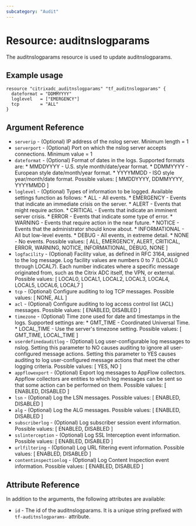 ```yaml
---
subcategory: "Audit"
---
```


# Resource: auditnslogparams

The auditnslogparams resource is used to update auditnslogparams.


## Example usage

```hcl
resource "citrixadc_auditnslogparams" "tf_auditnslogparams" {
  dateformat = "DDMMYYYY"
  loglevel   = ["EMERGENCY"]
  tcp        = "ALL"
}
```


## Argument Reference

* `serverip` - (Optional) IP address of the nslog server. Minimum length =  1
* `serverport` - (Optional) Port on which the nslog server accepts connections. Minimum value =  1
* `dateformat` - (Optional) Format of dates in the logs. Supported formats are: * MMDDYYYY - U.S. style month/date/year format. * DDMMYYYY - European style date/month/year format. * YYYYMMDD - ISO style year/month/date format. Possible values: [ MMDDYYYY, DDMMYYYY, YYYYMMDD ]
* `loglevel` - (Optional) Types of information to be logged. Available settings function as follows: * ALL - All events. * EMERGENCY - Events that indicate an immediate crisis on the server. * ALERT - Events that might require action. * CRITICAL - Events that indicate an imminent server crisis. * ERROR - Events that indicate some type of error. * WARNING - Events that require action in the near future. * NOTICE - Events that the administrator should know about. * INFORMATIONAL - All but low-level events. * DEBUG - All events, in extreme detail. * NONE - No events. Possible values: [ ALL, EMERGENCY, ALERT, CRITICAL, ERROR, WARNING, NOTICE, INFORMATIONAL, DEBUG, NONE ]
* `logfacility` - (Optional) Facility value, as defined in RFC 3164, assigned to the log message. Log facility values are numbers 0 to 7 (LOCAL0 through LOCAL7). Each number indicates where a specific message originated from, such as the Citrix ADC itself, the VPN, or external. Possible values: [ LOCAL0, LOCAL1, LOCAL2, LOCAL3, LOCAL4, LOCAL5, LOCAL6, LOCAL7 ]
* `tcp` - (Optional) Configure auditing to log TCP messages. Possible values: [ NONE, ALL ]
* `acl` - (Optional) Configure auditing to log access control list (ACL) messages. Possible values: [ ENABLED, DISABLED ]
* `timezone` - (Optional) Time zone used for date and timestamps in the logs. Supported settings are: * GMT_TIME - Coordinated Universal Time. * LOCAL_TIME - Use the server's timezone setting. Possible values: [ GMT_TIME, LOCAL_TIME ]
* `userdefinedauditlog` - (Optional) Log user-configurable log messages to nslog. Setting this parameter to NO causes auditing to ignore all user-configured message actions. Setting this parameter to YES causes auditing to log user-configured message actions that meet the other logging criteria. Possible values: [ YES, NO ]
* `appflowexport` - (Optional) Export log messages to AppFlow collectors. Appflow collectors are entities to which log messages can be sent so that some action can be performed on them. Possible values: [ ENABLED, DISABLED ]
* `lsn` - (Optional) Log the LSN messages. Possible values: [ ENABLED, DISABLED ]
* `alg` - (Optional) Log the ALG messages. Possible values: [ ENABLED, DISABLED ]
* `subscriberlog` - (Optional) Log subscriber session event information. Possible values: [ ENABLED, DISABLED ]
* `sslinterception` - (Optional) Log SSL Interception event information. Possible values: [ ENABLED, DISABLED ]
* `urlfiltering` - (Optional) Log URL filtering event information. Possible values: [ ENABLED, DISABLED ]
* `contentinspectionlog` - (Optional) Log Content Inspection event information. Possible values: [ ENABLED, DISABLED ]


## Attribute Reference

In addition to the arguments, the following attributes are available:

* `id` - The id of the auditnslogparams. It is a unique string prefixed with  `tf-auditnslogparams-` attribute.
